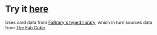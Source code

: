 # Try it [here](https://theblang.github.io/fab-sealed-generator)

Uses card data from [FaBrary's typed library](https://github.com/fabrary/cards), which in turn sources data from [The Fab Cube](https://github.com/the-fab-cube/flesh-and-blood-cards).